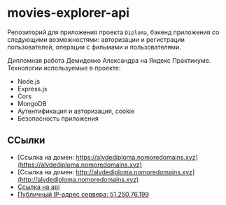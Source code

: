 # movies-explorer-api
Репозиторий для приложения проекта `Diploma`, бэкенд приложения со следующими возможностями: авторизации и регистрации пользователей, операции с фильмами и пользователями.
  
Дипломная работа Демиденко Александра на Яндекс Практикуме.
Технологии используемые в проекте:
* Node.js
* Express.js
* Cors
* MongoDB
* Аутентификация и авторизация, cookie
* Безопасность приложения

## ССылки
* [Ссылка на домен: https://alvdediploma.nomoredomains.xyz](https://alvdediploma.nomoredomains.xyz)
* [Ссылка на домен: http://alvdediploma.nomoredomains.xyz](http://alvdediploma.nomoredomains.xyz)
* [Ссылка на api](https://api.alvdediploma.nomoredomains.xyz)
* [Публичный IP-адрес сервера: 51.250.76.199](http://51.250.76.199)
